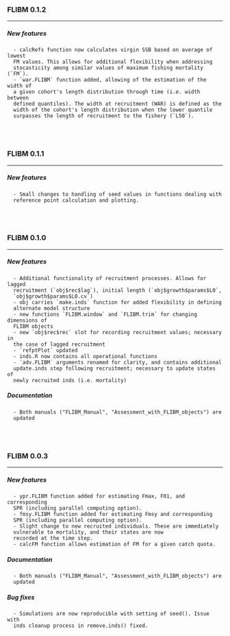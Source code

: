 ### FLIBM 0.1.2

---

##### New features
      - calcRefs function now calculates virgin SSB based on average of lowest 
      FM values. This allows for additional flexibility when addressing 
      stocasticity among similar values of maximum fishing mortality (`FM`).
      - `war.FLIBM` function added, allowing of the estimation of the width of 
      a given cohort's length distribution through time (i.e. width between 
      defined quantiles). The width at recruitment (WAR) is defined as the 
      width of the cohort's length distribution when the lower quantile 
      surpasses the length of recruitment to the fishery (`L50`).


<br><br>

### FLIBM 0.1.1

---

##### New features
      - Small changes to handling of seed values in functions dealing with 
      reference point calculation and plotting. 


<br><br>


### FLIBM 0.1.0

---

##### New features
      - Additional functionality of recruitment processes. Allows for lagged
      recruitment (`obj$rec$lag`), initial length (`obj$growth$params$L0`, 
      `obj$growth$params$L0.cv`)
      - obj carries `make.inds` function for added flexibility in defining 
      alternate model structure
      - new functions `FLIBM.window` and `FLIBM.trim` for changing dimensions of 
      FLIBM objects
      - new `obj$rec$rec` slot for recording recruitment values; necessary in 
      the case of lagged recruitment
      - `refptPlot` updated
      - inds.R now contains all operational functions
      - `adv.FLIBM` arguments renamed for clarity, and contains additional 
      update.inds step following recruitment; necessary to update states of 
      newly recruited inds (i.e. mortality)
      
##### Documentation
      - Both manuals ("FLIBM_Manual", "Assessment_with_FLIBM_objects") are 
      updated


<br><br>

### FLIBM 0.0.3

---

##### New features
      - ypr.FLIBM function added for estimating Fmax, F01, and corresponding
      SPR (including parallel computing option).
      - fmsy.FLIBM function added for estimating Fmsy and corresponding
      SPR (including parallel computing option).
      - Slight change to new recruited individuals. These are immediately 
      vulnerable to mortality, and their states are now 
      recorded at the time step.
      - calcFM function allows estimation of FM for a given catch quota.
      
##### Documentation
      - Both manuals ("FLIBM_Manual", "Assessment_with_FLIBM_objects") are 
      updated

##### Bug fixes
      - Simulations are now reproducible with setting of seed(). Issue with 
      inds cleanup process in remove.inds() fixed.

<br><br>

